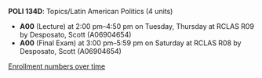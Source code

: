 **POLI 134D**: Topics/Latin American Politics (4 units)

- **A00** (Lecture) at 2:00 pm–4:50 pm on Tuesday, Thursday at RCLAS R09 by Desposato, Scott (A06904654)
- **A00** (Final Exam) at 3:00 pm–5:59 pm on Saturday at RCLAS R08 by Desposato, Scott (A06904654)

[Enrollment numbers over time](./POLI134D.tsv)
